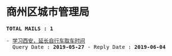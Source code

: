 # 商州区城市管理局
<pre><b>TOTAL MAILS : 1</b></pre>
<pre>
- <a href="../../categories/mails/5287.md">学习西安，延长自行车取车时间</a><br/>  Query Date : <b>2019-05-27</b> - Reply Date : <b>2019-06-04</b>
</pre>